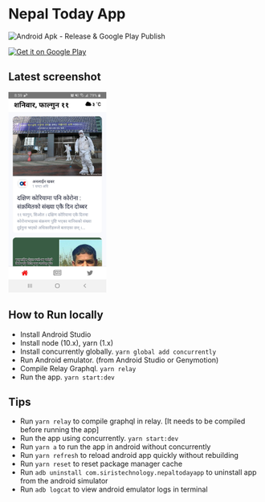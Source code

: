 # Nepal Today App

![Android Apk - Release & Google Play Publish](https://github.com/siristechnology/nepaltoday-app/workflows/Android%20Apk%20-%20Release%20&%20Google%20Play%20Publish/badge.svg)

<a href='https://play.google.com/store/apps/details?id=com.siristechnology.nepaltodayapp&pcampaignid=pcampaignidMKT-Other-global-all-co-prtnr-py-PartBadge-Mar2515-1' target='_blank'><img alt='Get it on Google Play' src='https://play.google.com/intl/en_us/badges/static/images/badges/en_badge_web_generic.png' height="80"/></a>

## Latest screenshot

<img src="assets/images/screenshot.jpg" alt="drawing" height="400" />

## How to Run locally

-   Install Android Studio
-   Install node (10.x), yarn (1.x)
-   Install concurrently globally. `yarn global add concurrently`
-   Run Android emulator. (from Android Studio or Genymotion)
-   Compile Relay Graphql. `yarn relay`
-   Run the app. `yarn start:dev`

## Tips

-   Run `yarn relay` to compile graphql in relay. [It needs to be compiled before running the app]
-   Run the app using concurrently. `yarn start:dev`
-   Run `yarn a` to run the app in android without concurrently
-   Run `yarn refresh` to reload android app quickly without rebuilding
-   Run `yarn reset` to reset package manager cache
-   Run `adb uninstall com.siristechnology.nepaltodayapp` to uninstall app from the android simulator
-   Run `adb logcat` to view android emulator logs in terminal
